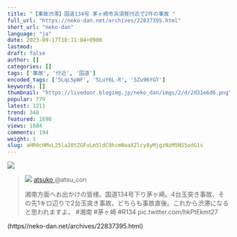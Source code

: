 ```yaml
---
title: "【事故渋滞】国道134号 茅ヶ崎市浜須賀付近で2件の事故 "
full_url: "https://neko-dan.net/archives/22837395.html"
short_url: "neko-dan"
language: "ja"
date: 2023-09-17T10:11:04+0900
lastmod: 
draft: false
author: []
categories: []
tags: ['事故', '付近', '国道']
encoded_tags: ['5LqL5pWF', '5LuY6L-R', '5Zu96YGT']
keywords: []
thumbnail: "https://livedoor.blogimg.jp/neko_dan/imgs/2/d/2d31e6d6.png"
popular: 779
latest: 1211
trend: 348
featured: 1698
views: 1684
comments: 194
weight: 1
slug: aHR0cHMvL25la28tZGFuLm5ldC9hcmNoaXZlcy8yMjgzNzM5NS5odG1s
---
```


![](https://livedoor.blogimg.jp/neko_dan/imgs/2/d/2d31e6d6.png)

<blockquote id='twibody6pu2Xz5kaH'> <p> <img src='https//livedoor.blogimg.jp/neko_dan/imgs/a/9/a92b3101.jpg'> <a href='https//twitter.com/atsu_con/status/1703205398071963904' target='_blank'>atsuko </a> @atsu_con </p> <p id='twitext6pu2Xz5kaH'> 湘南方面へお出かけの皆様。国道134号下り茅ヶ崎。4台玉突き事故、その先1キロ辺りで2台玉突き事故。どちらも事故直後。これから渋滞になると思われますよ。 #湘南 #茅ヶ崎 #R134 pic.twitter.com/hkPtEkmt27 </p> </blockquote> 

(https//neko-dan.net/archives/22837395.html)
